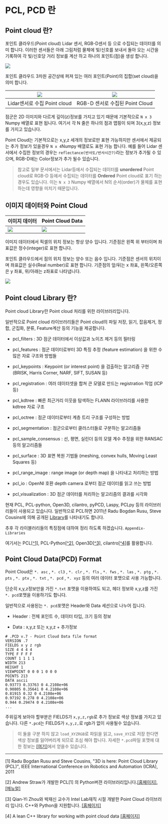 # PCL, PCD 란 


## Point cloud 란? 

포인트 클라우드(Point cloud) Lidar 센서, RGB-D센서 등 으로 수집되는 데이터를 의미 합니다. 이러한 센서들은 아래 그림처럼 물체에 빛/신호를 보내서 돌아 오는 시간을 기록하여 각 빛/신호당 거리 정보를 계산 하고 하나의 포인트(점)을 생성 합니다. 

![](http://www.irobotnews.com/news/photo/201705/10629_24038_64.png)


포인트 클라우드 3차원 공간상에 퍼져 있는 여러 포인트(Point)의 집합(set cloud)을 의미 합니다. 

|![](https://i.imgur.com/8kEIXdA.png)|![](https://i.imgur.com/fQrysOa.png)|
|-|-|
|Lidar센서로 수집 Point cloud|RGB-D 센서로 수집된 Point Cloud|

점군은 2D 이미지와 다르게 깊이(z)정보를 가지고 있기 때문에 기본적으로 `N x 3` Numpy 배열로 표현 됩니다. 여기서 각 N 줄은 하나의 점과 맵핑이 되며 3(x,y,z) 정보를 가지고 있습니다. 

Point Cloud는 기본적으로는 x,y,z 세개의 정보로만 표현 가능하지만 센서에서 제공되는 추가 정보가 있을경우 `N x 4`Numpy 배열로도 표현 가능 합니다. 예를 들어 Lidar 센서에서 수집한 정보의 경우는 `reflectance(반사도/반사시간?)`라는 정보가 추가될 수 있으며, RGB-D에는 Color정보가 추가 될수 있습니다. 



> 참고로 일부 문서에서는 Lidar등에서 수집되는 데이터를 **unordered** Point cloud로 RGB-D 등에서 수집되는 데이터를 **Ordered** Point cloud로 표기 하는 경우도 있습니다. 이는 `N x 3` Numpy 배열에서 N의 순서(order)가 물체를 표현하는데 영향을 미치기 때문입니다. 


## 이미지 데이터와 Point Cloud

|이미지 데이터|Point Cloud Data |
|-|-|
|![](https://i.imgur.com/3jR1TTW.png)|![](http://i.imgur.com/Bc13san.png)|


이미지 데이터에서 픽셀의 위치 정보는 항상 양수 입니다. 기준점은 왼쪽 위 부터이며 좌표값은 정수(integer)로 표현 합니다. 

포인트 클라우드에서 점의 위치 정보는 양수 또는 음수 입니다. 기준점은 센서의 위치이며 좌표값은 실수(Real number)로 표현 합니다. 기준점의 앞/뒤는 x 좌표, 왼쪽/오른쪽은 y 좌표, 위/아래는 z좌표로 나타냅니다. 


![](http://i.imgur.com/smzFU5N.png)


## Point cloud Library 란? 

Point cloud Library란 Point cloud 처리를 위한 라이브러리입니다. 


일반적으로 Point cloud 라이브러리들은 Point cloud의 파일 저장, 읽기, 잡음제거, 정합, 군집화, 분류, Feature계산 등의 기능을 제공합니다. 

- pcl_filters : 3D 점군 데이터에서 이상값과 노이즈 제거 등의 필터링

- pcl_features : 점군 데이터로부터 3D 특징 추정 (feature estimation) 을 위한 수많은 자료 구조와 방법들 

- pcl_keypoints : Keypoint (or interest point) 을 검출하는 알고리즘 구현 (BRISK, Harris Corner, NARF, SIFT, SUSAN 등)

- pcl_registration : 여러 데이터셋을 합쳐 큰 모델로 만드는 registration 작업 (ICP 등)

- pcl_kdtree : 빠른 최근거리 이웃을 탐색하는 FLANN 라이브러리를 사용한 kdtree 자료 구조

- pcl_octree : 점군 데이터로부터 계층 트리 구조를 구성하는 방법

- pcl_segmentation : 점군으로부터 클러스터들로 구분하는 알고리즘들

- pcl_sample_consensus : 선, 평면, 실린더 등의 모델 계수 추정을 위한 RANSAC 등의 알고리즘들

- pcl_surface : 3D 표면 복원 기법들 (meshing, convex hulls, Moving Least Squares 등)

- pcl_range_image : range image (or depth map) 을 나타내고 처리하는 방법

- pcl_io : OpenNI 호환 depth camera 로부터 점군 데이터를 읽고 쓰는 방법

- pcl_visualization : 3D 점군 데이터를 처리하는 알고리즘의 결과를 시각화

현재 PCL, PCL-python, Open3D, cilantro, pyPCD, Laspy, PCLpy 등의 라이브러리들이 사용되고 있습니다. 일반적으로 PCL하면 2011년 Radu Bogdan Rusu, Steve Cousins에 의해 공개된 [Library](http://pointclouds.org/)를 나타내기도 합니다. 

추후 각 라이블러리들의 특징점에 대하여 정리 하도록 하겠습니다. `Appendix-Libraries`

여기서는 PCL[[^1]](#1), PCL-Python[[^2]](#2), Open3D[[^3]](#3), cilantro[[^4]](#4)를 활용합니다.


## Point Cloud Data(PCD) Format 

Point Cloud은 `*. asc` , `*. cl3` , `*. clr` , `*. fls` , `*. fws` , `*. las` , `*. ptg` , `*. pts` , `*. ptx` , `*. txt` , `*. pcd` , `*. xyz` 등의 여러 데이터 포맷으로 사용 가능합니다. 


단순히 x,y,z정보만을 가진 `*.txt` 포맷을 이용하여도 되고, 헤더 정보와 x,y,z를 가진 `*. pcd`포맷을 이용하기도 합니다. 


일반적으로 사용된는 `*. pcd`포맷은 Header와 Data 세션으로 나누어 집니다. 

- Header : 전체 포인트 수, 데이터 타입, 크기 등의 정보 

- Data : x,y,z 또는 x,y,z + 추가정보 

```
# .PCD v.7 - Point Cloud Data file format
VERSION .7
FIELDS x y z rgb
SIZE 4 4 4 4
TYPE F F F F
COUNT 1 1 1 1
WIDTH 213
HEIGHT 1
VIEWPOINT 0 0 0 1 0 0 0
POINTS 213
DATA ascii
0.93773 0.33763 0 4.2108e+06
0.90805 0.35641 0 4.2108e+06
0.81915 0.32 0 4.2108e+06
0.97192 0.278 0 4.2108e+06
0.944 0.29474 0 4.2108e+06
...
```

주위깊게 보아야 할부분은 FIELDS가 `x,y,z,rgb`로 추가 정보로 색상 정보를 가지고 있습니다. 다른 `*.pcd`는 FIELDS가 `x,y,z,`로 rgb가 없이 사용될수 있습니다.

> 이 둘을 구분 하지 않고 `load_XYZRGB`로 파읽을 읽고, `save_XYZ`로 저장 한다면 색상 정보를 잃어버리게 되므로 조심 해야 합니다. 자세한 `*.pcd`파일 포맷에 대한 정보는 [[여기]](http://pointclouds.org/documentation/tutorials/pcd_file_format.php)에서 얻을수 있습니다. 


---
<a name="1">[1]</a> Radu Bogdan Rusu and Steve Cousins, "3D is here: Point Cloud Library (PCL)", IEEE International Conference on Robotics and Automation (ICRA), 2011 

<a name="2">[2]</a> Andrew Straw가 개발한 PCL[1] 의 Python버젼 라이브러리입니다.[[홈페이지]](http://strawlab.github.io/python-pcl/), [[메뉴얼]](https://python-pcl-fork.readthedocs.io/en/rc_patches4/index.html)

<a name="3">[3]</a> Qian-Yi Zhou와 박재신 교수가 Intel Lab재직 시절 개발한 Point Cloud 라이브러리 입니다. C++와 Python을 지원합니다. [[홈페이지]](http://www.open3d.org/)

<a name="4">[4]</a> A lean C++ library for working with point cloud data [[홈페이지]](https://github.com/kzampog/cilantro)









